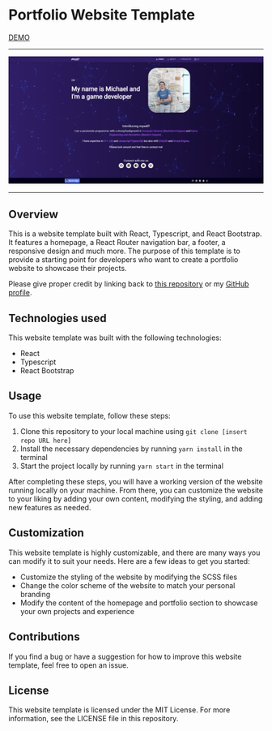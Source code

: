 # Portfolio Website Template <br/>   

[DEMO](michaelprommer.com)

---

![Screenshot of Your Website Homepage](./src/Assets/Images/homepage.png)

---
## Overview

This is a website template built with React, Typescript, and React Bootstrap. It features a homepage, a React Router navigation bar, a footer, a responsive design and much more. The purpose of this template is to provide a starting point for developers who want to create a portfolio website to showcase their projects.

Please give proper credit by linking back to [this repository](https://github.com/Prommerbua/Website) or my [GitHub profile](https://github.com/Prommerbua).

## Technologies used

This website template was built with the following technologies:

- React
- Typescript
- React Bootstrap

## Usage

To use this website template, follow these steps:

1. Clone this repository to your local machine using `git clone [insert repo URL here]`
2. Install the necessary dependencies by running `yarn install` in the terminal
3. Start the project locally by running `yarn start` in the terminal

After completing these steps, you will have a working version of the website running locally on your machine. From there, you can customize the website to your liking by adding your own content, modifying the styling, and adding new features as needed.

## Customization

This website template is highly customizable, and there are many ways you can modify it to suit your needs. Here are a few ideas to get you started:

- Customize the styling of the website by modifying the SCSS files
- Change the color scheme of the website to match your personal branding
- Modify the content of the homepage and portfolio section to showcase your own projects and experience

## Contributions

If you find a bug or have a suggestion for how to improve this website template, feel free to open an issue.

## License

This website template is licensed under the MIT License. For more information, see the LICENSE file in this repository.
